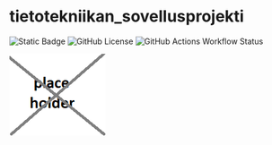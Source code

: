 # tietotekniikan_sovellusprojekti

<!-- Readme:n muokkaukseen apuja: https://docs.github.com/en/repositories/managing-your-repositorys-settings-and-features/customizing-your-repository/about-readmes -->

<!-- Badget osoitteesta: https://shields.io/badges -->
![Static Badge](https://img.shields.io/badge/Arduino-008083) ![GitHub License](https://img.shields.io/github/license/helmitikka/tietotekniikan_sovellusprojekti) ![GitHub Actions Workflow Status](https://img.shields.io/github/actions/workflow/status/helmitikka/tietotekniikan_sovellusprojekti/main.yml)

![Placeholder-kuva, josta mallia ottamalla ymmärrämme, kuinka kuvia lisätään Readme:n kautta.](/Dokumentit/Kuvat/Readme/placeholder.png)
